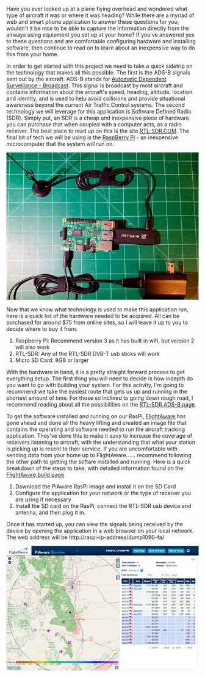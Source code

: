 Have you ever looked up at a plane flying overhead and wondered what type of aircraft it was or where it was heading?   While there are a myriad of web and smart phone application to answer these questions for you, wouldn't it be nice to be able to capture the information directly from the airways using equipment you set up at your home?   If you've answered yes to these questions and are comfortable configuring hardware and installing software, then continue to read on to learn about an inexpensive way to do this from your home.

In order to get started with this project we need to take a quick sidetrip on the technology that makes all this possible.  The first is the ADS-B signals sent out by the aircraft.  ADS-B stands for [Automatic Dependent Surveillance - Broadcast](https://en.wikipedia.org/wiki/Automatic_dependent_surveillance_%E2%80%93_broadcast#Description).  This signal is broadcast by most aircraft and contains information about the aircraft's speed, heading, altitude, location and identity, and is used to help avoid collisions and provide situational awareness beyond the current Air Traffic Control systems.  The second technology we will leverage for this application is Software Defined Radio (SDR).  Simply put, an SDR is a cheap and inexpensive piece of hardware you can purchase that when coupled with a computer acts, as a radio receiver.  The best place to read up on this is the site [RTL-SDR.COM](http://www.rtl-sdr.com/about-rtl-sdr/).  The final bit of tech we will be using is the [RaspBerry Pi](https://www.raspberrypi.org/help/faqs/#introWhatIs) - an inexpensive microcomputer that the system will run on.

![Hardware setup to make this all work](./hardware_sm.jpg)

Now that we know what technology is used to make this application run, here is a quick list of the hardware needed to be acquired.   All can be purchased for around $75 from online sites, so I will leave it up to you to decide where to buy it from.

1. Raspberry Pi:  Recommend version 3 as it has built in wifi, but version 2 will also work
2. RTL-SDR:  Any of the RTL-SDR DVB-T usb sticks will work
3. Micro SD Card:  8GB or larger

With the hardware in hand, it is a pretty straight forward process to get everything setup.  The first thing you will need to decide is how indepth do you want to go with building your system.   For this activity, I'm going to recommend we take the easiest route that gets us up and running in the shortest amount of time.   For those so inclined to going down rough road, I recommend reading about all the possibilities on the [RTL-SDR ADS-B page](http://www.rtl-sdr.com/adsb-aircraft-radar-with-rtl-sdr/).   

To get the software installed and running on our RasPi, [FlightAware](http://flightaware.com) has gone ahead and done all the heavy lifting and created an image file that contains the operating and software needed to run the aircraft tracking application.  They've done this to make it easy to increase the coverage of receivers listening to aircraft, with the understanding that what your station is picking up is resent to their service.  If you are uncomfortable with sending data from your home up to FlightAware...... recommend following the other path to getting the softare installed and running.   Here is a quick breakdown of the steps to take, with detailed information found on the [FlightAware build page](http://flightaware.com/adsb/piaware/build)

1. Download the PiAware RasPi image and install it on the SD Card
2. Configure the application for your network or the type of receiver you are using if necessary
3. Install the SD card on the RasPi, connect the RTL-SDR usb device and antenna, and then plug it in.

Once it has started up, you can view the signals being received by the device by opening the application in a web browser on your local network.  The web address will be http://raspi-ip-address/dump1090-fa/

![FlightAware Web Application](./dump1090-fa_sm.jpg)
